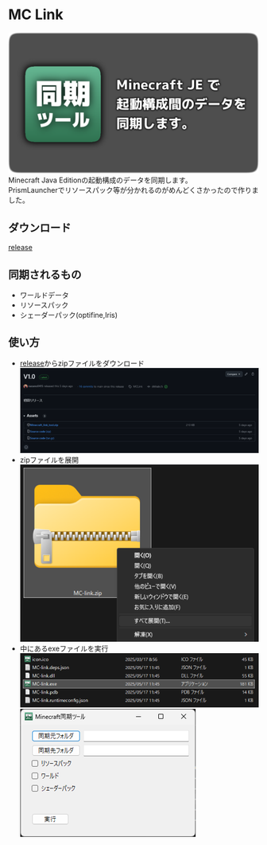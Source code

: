# MC Link 
![バナー](imgs/banner.png)
Minecraft Java Editionの起動構成のデータを同期します。  
PrismLauncherでリソースパック等が分かれるのがめんどくさかったので作りました。

## ダウンロード
[release](https://github.com/naoano0415/Minecraft_link_tool/releases/tag/MCLink)

## 同期されるもの
- ワールドデータ
- リソースパック
-  シェーダーパック(optifine,Iris)
## 使い方
- [release](https://github.com/naoano0415/Minecraft_link_tool/releases/tag/MCLink)からzipファイルをダウンロード
  ![s1](imgs/s1.png)
- zipファイルを展開  
  ![s2](imgs/s2.png)
- 中にあるexeファイルを実行  
  ![s3](imgs/s3.png)
  ![s4](imgs/s4.png)
